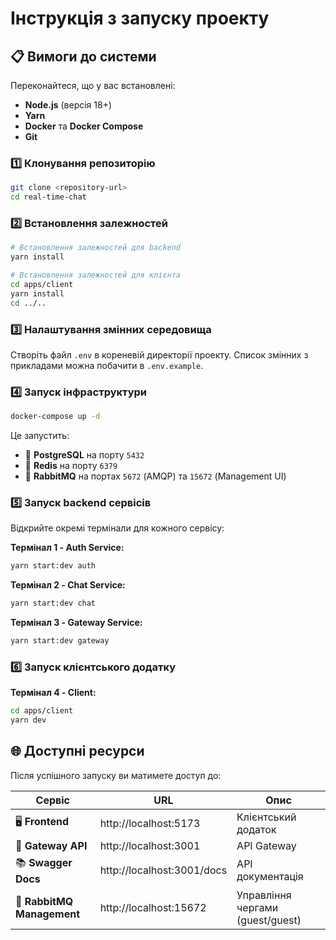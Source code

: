 # Інструкція з запуску проекту

## 📋 Вимоги до системи

Переконайтеся, що у вас встановлені:
- **Node.js** (версія 18+)
- **Yarn**
- **Docker** та **Docker Compose**
- **Git**

### 1️⃣ Клонування репозиторію
```bash
git clone <repository-url>
cd real-time-chat
```

### 2️⃣ Встановлення залежностей
```bash
# Встановлення залежностей для backend
yarn install

# Встановлення залежностей для клієнта
cd apps/client
yarn install
cd ../..
```

### 3️⃣ Налаштування змінних середовища
Створіть файл `.env` в кореневій директорії проекту. Список змінних з прикладами можна побачити в `.env.example`.

### 4️⃣ Запуск інфраструктури
```bash
docker-compose up -d
```

Це запустить:
- 🐘 **PostgreSQL** на порту `5432`
- 🔴 **Redis** на порту `6379`
- 🐰 **RabbitMQ** на портах `5672` (AMQP) та `15672` (Management UI)

### 5️⃣ Запуск backend сервісів
Відкрийте окремі термінали для кожного сервісу:

**Термінал 1 - Auth Service:**
```bash
yarn start:dev auth
```

**Термінал 2 - Chat Service:**
```bash
yarn start:dev chat
```

**Термінал 3 - Gateway Service:**
```bash
yarn start:dev gateway
```

### 6️⃣ Запуск клієнтського додатку
**Термінал 4 - Client:**
```bash
cd apps/client
yarn dev
```

## 🌐 Доступні ресурси

Після успішного запуску ви матимете доступ до:

| Сервіс | URL | Опис |
|--------|-----|------|
| 🖥️ **Frontend** | http://localhost:5173 | Клієнтський додаток |
| 🚪 **Gateway API** | http://localhost:3001 | API Gateway |
| 📚 **Swagger Docs** | http://localhost:3001/docs | API документація |
| 🐰 **RabbitMQ Management** | http://localhost:15672 | Управління чергами (guest/guest) |
